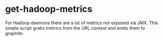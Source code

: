 get-hadoop-metrics
==================

For Hadoop daemons there are a lot of metrics not exposed via JMX. This simple script grabs metrics from the URL context and emits them to graphite.
